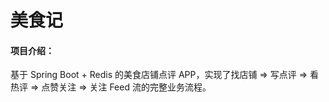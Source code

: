 # 美食记

#### 项目介绍：

基于 Spring Boot + Redis 的美食店铺点评 APP，实现了找店铺 => 写点评 => 看热评 => 点赞关注 => 关注 Feed 流的完整业务流程。
